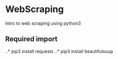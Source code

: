# WebScraping
Intro to web scraping using python3

## Required import
..* pip3 install requests
..* pip3 install beautifulsoup

